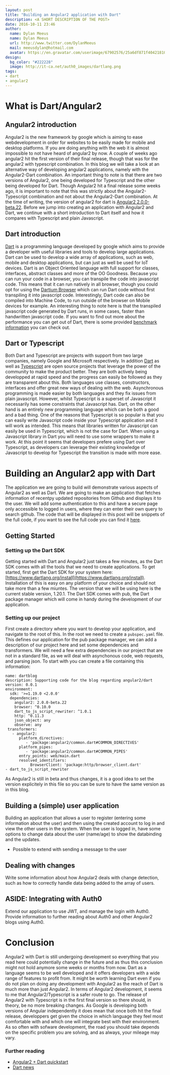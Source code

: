```yaml
---
layout: post
title: "Building an Angular2 application with Dart"
description: <A SHORT DESCRIPTION OF THE POST>
date: 2016-10-11 23:46
author: 
  name: Dylan Meeus
  name: Dylan Meeus
  url: http://www.twitter.com/DylanMeeus
  mail: meeusdylan@hotmail.com
  avatar: https://en.gravatar.com/userimage/67902576/25a6df871f404218103361055634917f.jpeg
design: 
  bg_color: "#222228"
  image: http://it-ca.net/auth0_images/dartlang.png
tags: 
- dart
- angular2
---
```



# What is Dart/Angular2

## Angular2 introduction
Angular2 is the new framework by google which is aiming to ease webdevelopment in order for websites to be easily made for mobile and desktop platforms. If you are doing anything with the web it is almost impossible to not have heard of angular2 by now. A couple of weeks ago angular2 hit the first version of their final release, though that was for the angular2 with typescript combination. In this blog we will take a look at an alternative way of developing angular2 applications, namely with the Angular2-Dart combination. An important thing to note is that there are two versions of Angular2, one being developed for Typescript and the other being developed for Dart. Though Angular2 hit a final release some weeks ago, it is important to note that this was strictly about the Angular2-Typescript combination and not about the Angular2-Dart combination. At the time of writing, the version of angular2 for dart is [Angular2 2.0.0-beta.22](https://pub.dartlang.org/packages/angular2). Before we jump into creating an application with Angular2 and Dart, we continue with a short introduction to Dart itself and how it compares with Typescript and plain Javascript.

## Dart introduction
[Dart](https://www.dartlang.org/) is a programming language developed by google which aims to provide a developer with useful libraries and tools to develop large applications. Dart can be used to develop a wide array of applications, such as web, mobile and desktop applications, but can just as well be used for IoT devices. Dart is an Object Oriented language with full support for classes, interfaces, abstract classes and more of the OO Goodness. Because you can run your code in a browser, you can transpile the code into javascript code. This means that it can run natively in all browser, though you could opt for using the [Dartium Browser](https://webdev.dartlang.org/tools/dartium) which can run Dart code without first transpiling it into javascript code. Interestingly, Dart code can also be compiled into Machine Code, to run outside of the browser on Mobile devices for example. An interesting thing to note here is that the transpiled javascript code generated by Dart runs, in some cases, faster than handwritten javascript code. If you want to find out more about the performance you can get out of Dart, there is some provided [benchmark information](https://www.dartlang.org/performance) you can check out. 

## Dart or Typescript
Both Dart and Typescript are projects with support from two large companies, namely Google and Microsoft respectively. In addition [Dart](https://github.com/dart-lang/sdk) as well as [Typescript](https://github.com/Microsoft/Typescript) are open source projects that leverage the power of the community to make the product better. They are both actively being developped at rapid speed and the progress can easily be followed as they are transparent about this. Both languages use classes, constructors, interfaces and offer great new ways of dealing with the web. Asynchronous programming is made easier by both languages and they fix issues from plain javascript. However, whilst Typescript is a superset of Javascript it necessarily has some constraints that Javascript has. Dart, on the other hand is an entirely new programming language which can be both a good and a bad thing. One of the reasons that Typescript is so popular is that you can easily write Javascript code inside your Typescript application and it will work as intended. This means that libraries written for Javascript can easily be used in Typescript, which is not the case for Dart. When using a Javascript library in Dart you will need to use some wrappers to make it work. At this point it seems that developers prefere using Dart over Typescript, as developers can leverage their existing knowledge of Javascript to develop for Typescript the transition is made with more ease. 

# Building an Angular2 app with Dart
The application we are going to build will demonstrate various aspects of Angular2 as well as Dart. We are going to make an application that fetches information of recentpy updated repositories from Github and displays it to the user. We will add some authentication to this and have a secure page only accessible to logged in users, where they can enter their own query to search github. The code that will be displayed in this post will be snippets of the full code, if you want to see the full code you can find it [here](https://github.com/DylanMeeus/auth0-angular2-dart).

## Getting Started
### Setting up the Dart SDK
Getting started with Dart and Angular2 just takes a few minutes, as the Dart SDK comes with all the tools that we need to create applications. To get started, first get the Dart SDK for your system here: [https://www.dartlang.org/install](https://www.dartlang.org/install). Installation of this is easy on any platform of your choice and should not take more than a few miuntes. The version that we will be using here is the current stable version, 1.20.1. The Dart SDK comes with pub, the Dart package manager which will come in handy during the development of our application. 

### Setting up our project
First create a directory where you want to develop your application, and navigate to the root of this. In the root we need to create a `pubspec.yaml` file. This defines our application for the pub package manager, we can add a description of our project here and set some dependencies and transformers. We will need a few extra dependencies in our project that are not in a standard file, as we will deal with asynchonous code, web requests, and parsing json. To start with you can create a file containing this information:

```
name: dartblog
description: Supporting code for the blog regarding angular2/dart
version: 0.0.1
environment:
  sdk: '>=1.19.0 <2.0.0'
  dependencies:
    angular2: 2.0.0-beta.22
    browser: ^0.10.0
    dart_to_js_script_rewriter: ^1.0.1
    http: ^0.11.3
    json_object: any
    observe: any
 transformers:
   - angular2:
      platform_directives:
         - 'package:angular2/common.dart#COMMON_DIRECTIVES'
      platform_pipes:
         - 'package:angular2/common.dart#COMMON_PIPES'
      entry_points: web/main.dart
      resolved_identifiers:
           BrowserClient: 'package:http/browser_client.dart'
- dart_to_js_script_rewriter
```

As Angular2 is still in beta and thus changes, it is a good idea to set the version explicitely in this file so you can be sure to have the same version as in this blog.


## Building a (simple) user application
Building an application that allows a user to register (entering some information about the user) and then using the created account to log in and view the other users in the system. 
When the user is logged in, have some options to change data about the user (name/age) to show the databinding and the updates.
- Possible to extend with sending a message to the user

## Dealing with changes
Write some information about how Angular2 deals with change detection, such as how to correctly handle data being added to the array of users. 

## ASIDE: Integrating with Auth0
Extend our application to use JWT, and manage the login with Auth0. Provide information to further reading about Auth0 and other Angular2 blogs using Auth0.


# Conclusion
Angular2 with Dart is still undergoing development so everything that you read here could potentially change in the future and as thus this conclusion might not hold anymore some weeks or months from now. Dart as a language seems to be well developed and it offers developers with a wide range of features to profit from. It might be worth learning Dart even if you do not plan on doing any development with Angular2 as the reach of Dart is much more than just Angular2. In terms of Angular2 development, it seems to me that Angular2/Typescript is a safer route to go. The release of Angular2 with Typescript is in the first final version so there should, in theory, be no more breaking changes. As Google is developing both versions of Angular independently it does mean that once both hit the final release, developpers get given the choice in which language they feel most comfortable with and which one will integrate best with their environment. As so often with sofware development, the road you should take depends on the specific problem you are solving, and as always, your mileage may vary.

### Further reading
* [Angular2 + Dart quickstart](https://angular.io/docs/dart/latest/quickstart.html)
* [Dart news](http://news.dartlang.org/)

